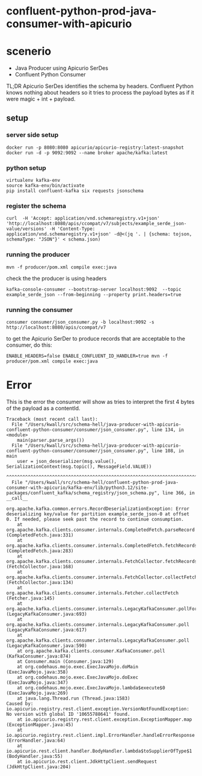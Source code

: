 # confluent-python-prod-java-consumer-with-apicurio

# scenerio

- Java Producer using Apicurio SerDes
- Confluent Python Consumer

TL;DR Apicurio SerDes identifies the schema by headers.  Confluent Python knows nothing about headers so it tries to process the payload bytes as if it were magic + int + payload.

## setup

### server side setup
```
docker run -p 8080:8080 apicurio/apicurio-registry:latest-snapshot
docker run -d -p 9092:9092 --name broker apache/kafka:latest
```


### python setup
```
virtualenv kafka-env
source kafka-env/bin/activate
pip install confluent-kafka six requests jsonschema
```

### register the schema

```
curl  -H 'Accept: application/vnd.schemaregistry.v1+json' 'http://localhost:8080/apis/ccompat/v7/subjects/example_serde_json-value/versions' -H 'Content-Type: application/vnd.schemaregistry.v1+json' -d@<(jq '. | {schema: tojson, schemaType: "JSON"}' < schema.json)
```

### running the producer

```
mvn -f producer/pom.xml compile exec:java
```

check the the producer is using headers

```
kafka-console-consumer --bootstrap-server localhost:9092  --topic example_serde_json --from-beginning --property print.headers=true
```

### running the consumer

```
consumer consumer/json_consumer.py -b localhost:9092 -s http://localhost:8080/apis/ccompat/v7
```

to get the Apicurio SerDer to produce records that are acceptable to the consumer, do this:

```
ENABLE_HEADERS=false ENABLE_CONFLUENT_ID_HANDLER=true mvn -f producer/pom.xml compile exec:java
```

# Error

This is the error the consumer will show as tries to interpret the first 4 bytes of the payload as a contentId.

```
Traceback (most recent call last):
  File "/Users/kwall/src/schema-hell/java-producer-with-apicurio-confluent-python-consumer/consumer/json_consumer.py", line 134, in <module>
    main(parser.parse_args())
  File "/Users/kwall/src/schema-hell/java-producer-with-apicurio-confluent-python-consumer/consumer/json_consumer.py", line 108, in main
    user = json_deserializer(msg.value(), SerializationContext(msg.topic(), MessageField.VALUE))
           ^^^^^^^^^^^^^^^^^^^^^^^^^^^^^^^^^^^^^^^^^^^^^^^^^^^^^^^^^^^^^^^^^^^^^^^^^^^^^^^^^^^^^
  File "/Users/kwall/src/schema-hell/confluent-python-prod-java-consumer-with-apicurio/kafka-env/lib/python3.12/site-packages/confluent_kafka/schema_registry/json_schema.py", line 366, in __call__

org.apache.kafka.common.errors.RecordDeserializationException: Error deserializing key/value for partition example_serde_json-0 at offset 0. If needed, please seek past the record to continue consumption.
    at org.apache.kafka.clients.consumer.internals.CompletedFetch.parseRecord (CompletedFetch.java:331)
    at org.apache.kafka.clients.consumer.internals.CompletedFetch.fetchRecords (CompletedFetch.java:283)
    at org.apache.kafka.clients.consumer.internals.FetchCollector.fetchRecords (FetchCollector.java:168)
    at org.apache.kafka.clients.consumer.internals.FetchCollector.collectFetch (FetchCollector.java:134)
    at org.apache.kafka.clients.consumer.internals.Fetcher.collectFetch (Fetcher.java:145)
    at org.apache.kafka.clients.consumer.internals.LegacyKafkaConsumer.pollForFetches (LegacyKafkaConsumer.java:693)
    at org.apache.kafka.clients.consumer.internals.LegacyKafkaConsumer.poll (LegacyKafkaConsumer.java:617)
    at org.apache.kafka.clients.consumer.internals.LegacyKafkaConsumer.poll (LegacyKafkaConsumer.java:590)
    at org.apache.kafka.clients.consumer.KafkaConsumer.poll (KafkaConsumer.java:874)
    at Consumer.main (Consumer.java:129)
    at org.codehaus.mojo.exec.ExecJavaMojo.doMain (ExecJavaMojo.java:358)
    at org.codehaus.mojo.exec.ExecJavaMojo.doExec (ExecJavaMojo.java:347)
    at org.codehaus.mojo.exec.ExecJavaMojo.lambda$execute$0 (ExecJavaMojo.java:269)
    at java.lang.Thread.run (Thread.java:1583)
Caused by: io.apicurio.registry.rest.client.exception.VersionNotFoundException: No version with global ID '10655788641' found.
    at io.apicurio.registry.rest.client.exception.ExceptionMapper.map (ExceptionMapper.java:45)
    at io.apicurio.registry.rest.client.impl.ErrorHandler.handleErrorResponse (ErrorHandler.java:64)
    at io.apicurio.rest.client.handler.BodyHandler.lambda$toSupplierOfType$1 (BodyHandler.java:55)
    at io.apicurio.rest.client.JdkHttpClient.sendRequest (JdkHttpClient.java:204)
```


